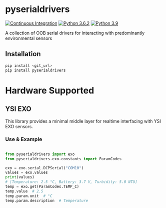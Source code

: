 # pyserialdrivers

[![Continuous Integration](https://github.com/pfrnz/pyserialdrivers/actions/workflows/ci.yml/badge.svg)](https://github.com/pfrnz/pyserialdrivers/actions/workflows/ci.yml) [![Python 3.6.2](https://img.shields.io/badge/python-3.6.2-blue.svg)](https://www.python.org/downloads/release/python-362/) [![Python 3.9](https://img.shields.io/badge/python-3.9-blue.svg)](https://www.python.org/downloads/release/python-390/)

A collection of OOB serial drivers for interacting with predominantly environmental sensors

## Installation
```bash
pip install <git_url>
pip install pyserialdrivers
```

# Hardware Supported

## YSI EXO
This library provides a minimal middle layer for realtime interfacing with YSI EXO sensors.

### Use & Example

```python

from pyserialdrivers import exo
from pyserialdrivers.exo.constants import ParamCodes

exo = exo.serial.DCPSerial("COM10")
values = exo.values
print(values)
# [Temperature: 2.5 °C, Battery: 3.7 V, Turbidity: 5.0 NTU]
temp = exo.get(ParamCodes.TEMP_C)
temp.value  # 2.5
temp.param.unit  # °C
temp.param.description  # Temperature
```